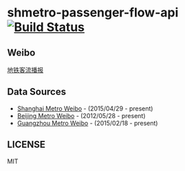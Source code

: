 # shmetro-passenger-flow-api [![Build Status](https://travis-ci.org/cnmetro/metro-passenger-flow-api.svg?branch=master)](https://travis-ci.org/cnmetro/metro-passenger-flow-api)

## Weibo

[地铁客流播报](https://weibo.com/jianwei520)

## Data Sources

- [Shanghai Metro Weibo](https://weibo.com/1742987497) - (2015/04/29 - present)
- [Beijing Metro Weibo](https://weibo.com/2778292197) - (2012/05/28 - present)
- [Guangzhou Metro Weibo](https://weibo.com/2612249974) - (2015/02/18 - present)

## LICENSE

MIT

